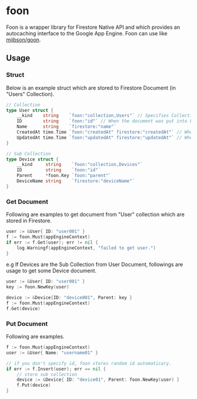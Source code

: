 # foon
Foon is a wrapper library for Firestore Native API and which provides an autocaching interface to the Google App Engine. Foon can use like [mjibson/goon](https://github.com/mjibson/goon).

## Usage
### Struct
Below is an example struct which are stored to Firestore Document (in "Users" Collection).

```go
// Collection
type User struct {
	__kind    string    `foon:"collection,Users"` // Specifies Collection Name
	ID        string    `foon:"id"` // When the document was put into Firestore, this field stores Document ID automaticary.
	Name      string    `firestore:"name"`
	CreatedAt time.Time `foon:"createdAt" firestore:"createdAt"` // When the document was put into Firestore, this field stores stored datetime.
	UpdatedAt time.Time `foon:"updatedAt" firestore:"updatedAt"` // When the document was put or updated, this field modified automaticary.
}

// Sub Collection
type Device struct {
	__kind     string    `foon:"collection,Devices"`
	ID         string    `foon:"id"`
	Parent     *foon.Key `foon:"parent"`
	DeviceName string    `firestore:"deviceName"`
}
```

### Get Document

Following are examples to get document from "User" collection which are stored in Firestore.

```go
user := &User{ ID: "user001" }
f := foon.Must(appEngineContext)
if err := f.Get(user); err != nil {
    log.Warningf(appEngineContext, "failed to get user.")
}
```

e.g If Devices are the Sub Collection from User Document, followings are usage to get some Device document.

```go
user := &User{ ID: "user001" }
key := foon.NewKey(user)

device := &Device{ID: "device001", Parent: key }
f := foon.Must(appEngineContext)
f.Get(device)
```

### Put Document
Following are examples.

```go
f := foon.Must(appEngineContext)
user := &User{ Name: "username01" }

// if you don't specify id, foon stores random id automaticary.
if err := f.Insert(user); err == nil {
    // store sub collection
    device := &Device{ ID: "device01", Parent: foon.NewKey(user) }
    f.Put(device)
}

```
